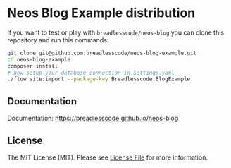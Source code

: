 # Neos Blog Example distribution

If you want to test or play with `breadlesscode/neos-blog` you can clone this repository and run this commands:

```bash
git clone git@github.com:breadlesscode/neos-blog-example.git
cd neos-blog-example
composer install
# now setup your database connection in Settings.yaml
./flow site:import --package-key Breadlesscode.BlogExample
```

## Documentation

Documentation: https://breadlesscode.github.io/neos-blog

## License
The MIT License (MIT). Please see [License File](LICENSE) for more information.
